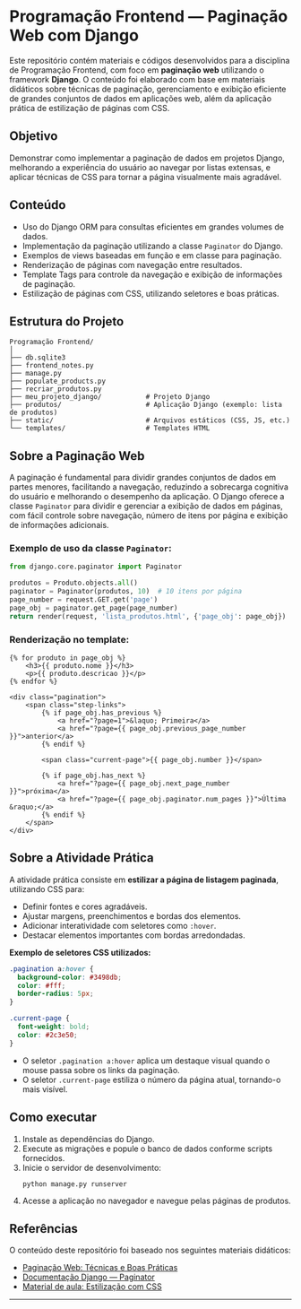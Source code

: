 # Programação Frontend — Paginação Web com Django

Este repositório contém materiais e códigos desenvolvidos para a disciplina de Programação Frontend, com foco em **paginação web** utilizando o framework **Django**. O conteúdo foi elaborado com base em materiais didáticos sobre técnicas de paginação, gerenciamento e exibição eficiente de grandes conjuntos de dados em aplicações web, além da aplicação prática de estilização de páginas com CSS.

## Objetivo

Demonstrar como implementar a paginação de dados em projetos Django, melhorando a experiência do usuário ao navegar por listas extensas, e aplicar técnicas de CSS para tornar a página visualmente mais agradável.

## Conteúdo

- Uso do Django ORM para consultas eficientes em grandes volumes de dados.
- Implementação da paginação utilizando a classe `Paginator` do Django.
- Exemplos de views baseadas em função e em classe para paginação.
- Renderização de páginas com navegação entre resultados.
- Template Tags para controle da navegação e exibição de informações de paginação.
- Estilização de páginas com CSS, utilizando seletores e boas práticas.

## Estrutura do Projeto

```
Programação Frontend/
│
├── db.sqlite3
├── frontend_notes.py
├── manage.py
├── populate_products.py
├── recriar_produtos.py
├── meu_projeto_django/           # Projeto Django
├── produtos/                     # Aplicação Django (exemplo: lista de produtos)
├── static/                       # Arquivos estáticos (CSS, JS, etc.)
└── templates/                    # Templates HTML
```

## Sobre a Paginação Web

A paginação é fundamental para dividir grandes conjuntos de dados em partes menores, facilitando a navegação, reduzindo a sobrecarga cognitiva do usuário e melhorando o desempenho da aplicação. O Django oferece a classe `Paginator` para dividir e gerenciar a exibição de dados em páginas, com fácil controle sobre navegação, número de itens por página e exibição de informações adicionais.

### Exemplo de uso da classe `Paginator`:

```python
from django.core.paginator import Paginator

produtos = Produto.objects.all()
paginator = Paginator(produtos, 10)  # 10 itens por página
page_number = request.GET.get('page')
page_obj = paginator.get_page(page_number)
return render(request, 'lista_produtos.html', {'page_obj': page_obj})
```

### Renderização no template:

```django
{% for produto in page_obj %}
    <h3>{{ produto.nome }}</h3>
    <p>{{ produto.descricao }}</p>
{% endfor %}

<div class="pagination">
    <span class="step-links">
        {% if page_obj.has_previous %}
            <a href="?page=1">&laquo; Primeira</a>
            <a href="?page={{ page_obj.previous_page_number }}">anterior</a>
        {% endif %}

        <span class="current-page">{{ page_obj.number }}</span>

        {% if page_obj.has_next %}
            <a href="?page={{ page_obj.next_page_number }}">próxima</a>
            <a href="?page={{ page_obj.paginator.num_pages }}">Última &raquo;</a>
        {% endif %}
    </span>
</div>
```

## Sobre a Atividade Prática

A atividade prática consiste em **estilizar a página de listagem paginada**, utilizando CSS para:

- Definir fontes e cores agradáveis.
- Ajustar margens, preenchimentos e bordas dos elementos.
- Adicionar interatividade com seletores como `:hover`.
- Destacar elementos importantes com bordas arredondadas.

**Exemplo de seletores CSS utilizados:**
```css
.pagination a:hover {
  background-color: #3498db;
  color: #fff;
  border-radius: 5px;
}

.current-page {
  font-weight: bold;
  color: #2c3e50;
}
```
- O seletor `.pagination a:hover` aplica um destaque visual quando o mouse passa sobre os links da paginação.
- O seletor `.current-page` estiliza o número da página atual, tornando-o mais visível.

## Como executar

1. Instale as dependências do Django.
2. Execute as migrações e popule o banco de dados conforme scripts fornecidos.
3. Inicie o servidor de desenvolvimento:
    ```
    python manage.py runserver
    ```
4. Acesse a aplicação no navegador e navegue pelas páginas de produtos.

## Referências

O conteúdo deste repositório foi baseado nos seguintes materiais didáticos:

- [Paginação Web: Técnicas e Boas Práticas](#)
- [Documentação Django — Paginator](https://docs.djangoproject.com/pt-br/4.0/topics/pagination/)
- [Material de aula: Estilização com CSS](#)

---
